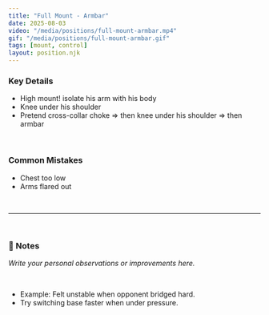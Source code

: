 ```yaml
---
title: "Full Mount - Armbar"
date: 2025-08-03
video: "/media/positions/full-mount-armbar.mp4"
gif: "/media/positions/full-mount-armbar.gif"
tags: [mount, control]
layout: position.njk
---
```

### **Key Details**
- High mount! isolate his arm with his body
- Knee under his shoulder  
- Pretend cross-collar choke => then knee under his shoulder => then armbar

<br>

### **Common Mistakes**
- Chest too low  
- Arms flared out 

<br>

---

<br>

### **📝 Notes**

_Write your personal observations or improvements here._

<br>

- Example: Felt unstable when opponent bridged hard.
- Try switching base faster when under pressure.
